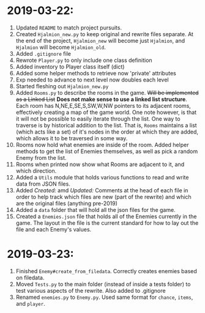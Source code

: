 # 2019-03-22:
1. Updated `README` to match project pursuits.
2. Created `Hjalmion_new.py` to keep original and rewrite files separate. At the end of the project, `Hjalmion_new` will become just `Hjalmion`, and `Hjalmion` will become `Hjalmion_old`.
3. Added `.gitignore` file
4. Rewrote `Player.py` to only include one class definition
5. Added inventory to Player class itself (dict)
6. Added some helper methods to retrieve now 'private' attributes
7. Exp needed to advance to next level now doubles each level
8. Started fleshing out `Hjalmion_new.py`
9. Added `Rooms.py` to describe the rooms in the game. ~~Will be implemented as a Linked List~~ __Does not make sense to use a linked list structure__. Each room has N,NE,E,SE,S,SW,W,NW pointers to its adjacent rooms, effectively creating a map of the game world. One note however, is that it will not be possible to easily iterate through the list. One way to traverse is by historical addition to the list. That is, `Rooms` maintains a list (which acts like a set) of it's nodes in the order at which they are added, which allows it to be traversed in some way. 
10. Rooms now hold what enemies are inside of the room. Added helper methods to get the list of Enemies themselves, as well as pick a random Enemy from the list.
11. Rooms when printed now show what Rooms are adjacent to it, and which direction.
12. Added a `Utils` module that holds various functions to read and write data from JSON files.
13. Added *Created:* amd *Updated:* Comments at the head of each file in order to help track which files are new (part of the rewrite) and which are the original files (anything pre-2019)
14. Added a `data` folder that will hold all the json files for the game.
15. Created a `Enemies.json` file that holds all of the Enemies currently in the game. The layout in the file is the current standard for how to lay out the file and each Enemy's values.

# 2019-03-23:
1. Finished `Enemy#create_from_filedata`. Correctly creates enemies based on filedata.
2. Moved `Tests.py` to the main folder (instead of inside a tests folder) to test various aspects of the rewrite. Also added to .gitignore
3. Renamed `enemies.py` to `Enemy.py`. Used same format for `chance`, `items`, and `player`.